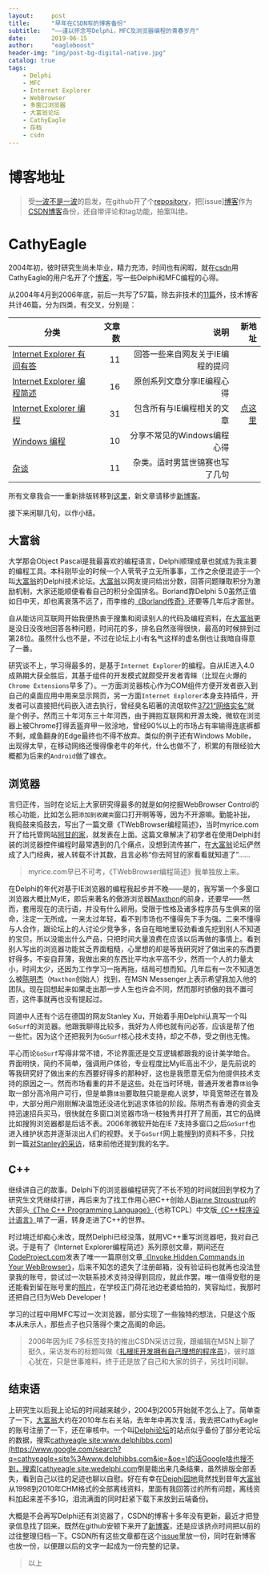 ```yaml
---
layout:     post
title:      "早年在CSDN写的博客备份"
subtitle:   "——谨以怀念写Delphi，MFC及浏览器编程的青春岁月"
date:       2019-06-15
author:     "eagleboost"
header-img: "img/post-bg-digital-native.jpg"
catalog: true
tags:
    - Delphi
    - MFC
    - Internet Explorer
    - WebBrowser
    - 多窗口浏览器
    - 大富翁论坛
    - CathyEagle
    - 存档
    - csdn
---
```


# 博客地址

> 受[一波不是一波](https://github.com/riskers/blog)的启发，在github开了个[repository](https://github.com/eagleboost/cathyeagle/)，把[issue][博客](https://blog.csdn.net/CathyEagle/)作为[CSDN博客](https://blog.csdn.net/CathyEagle/)备份，还自带评论和tag功能，拍案叫绝。

# CathyEagle

2004年初，彼时研究生尚未毕业，精力充沛，时间也有闲暇，就在[csdn](https://blog.csdn.net)用CathyEagle的用户名开了个[博客](https://blog.csdn.net/CathyEagle/)，写一些Delphi和MFC编程的心得。


从2004年4月到2006年底，前后一共写了57篇，除去非技术的[11篇](https://blog.csdn.net/cathyeagle/article/category/34998)外，技术博客共计46篇，分为四类，有交叉，分别是：

| 分类                          | 文章数   | 说明|新地址
| --------                      | -----:  | -----:  |-----:  |
| [Internet Explorer 有问有答](https://blog.csdn.net/cathyeagle/article/category/47939)     | 11|回答一些来自网友关于IE编程的提问|
| [Internet Explorer 编程简述](https://blog.csdn.net/cathyeagle/article/category/41312)     | 16 |原创系列文章分享IE编程心得|
| [Internet Explorer 编程](https://blog.csdn.net/cathyeagle/article/category/32960)         | 31|包含所有与IE编程相关的文章|[点这里](https://github.com/eagleboost/cathyeagle/issues?q=is%3Aissue+is%3Aopen+label%3A%22Internet+Explorer+%E7%BC%96%E7%A8%8B%22)|
| [Windows 编程](https://blog.csdn.net/cathyeagle/article/category/32964)                   |10|分享不常见的Windows编程心得|
| [杂谈](https://blog.csdn.net/cathyeagle/article/category/34998)                           |11 |杂类。适时男篮世锦赛也写了几句|

所有文章我会一一重新排版转移到[这里](https://blog.csdn.net/CathyEagle/)，新文章请移步[新博客](https://eagleboost.com/)。

接下来闲聊几句，以作小结。

## 大富翁
大学那会Object Pascal是我最喜欢的编程语言，Delphi顺理成章也就成为我主要的编程工具。本科刚毕业的时候一个人茕茕孑立无所事事，工作之余便混迹于一个叫[大富翁](http://http://www.delphibbs.com)的Delphi技术论坛。[大富翁](http://http://www.delphibbs.com)以网友提问给出分数，回答问题赚取积分为激励机制，大家还能顺便看看自己的积分全国排名。Borland靠Delphi 5.0虽然正值如日中天，却也离衰落不远了，而李维的[《Borland传奇》](https://book.douban.com/subject/1106304/)还要等几年后才面世。

自从能访问互联网开始我便热衷于搜集和阅读别人的代码及编程资料，在[大富翁](http://http://www.delphibbs.com)更是没日没夜地回答各种问题，时间花的多，排名自然涨得很快，最高的时候排到过第28位。虽然什么也不是，不过在论坛上小有名气这样的虚名倒也让我暗自得意了一番。

研究谈不上，学习得最多的，是基于`Internet Explorer`的编程。自从IE进入4.0成熟期大获全胜后，其基于组件的开发模式就颇受开发者青睐（比现在火爆的`Chrome Extensions`早多了）。一方面浏览器核心作为COM组件方便开发者嵌入到自己的桌面应用中用来显示网页，另一方面`Internet Explorer`本身支持插件，开发者可以直接把代码嵌入进去执行，曾经臭名昭著的流氓软件[3721“网络实名”](https://zh.wikipedia.org/wiki/%E9%9B%85%E8%99%8E%E5%8A%A9%E6%89%8B)就是个例子。然而三十年河东三十年河西，由于拥抱互联网和开源太晚，微软在浏览器上被Chrome打得丢盔弃甲一败涂地，曾经90%以上的市场占有率输得连底裤都不剩，咸鱼翻身的Edge最终也不得不放弃。类似的例子还有Windows Mobile，出现得太早，在移动网络还慢得像老牛的年代，什么也做不了，积累的有限经验大概都为后来的`Android`做了嫁衣。

## 浏览器

言归正传，当时在论坛上大家研究得最多的就是如何挖掘WebBrowser Control的核心功能，比如怎么把`添加到收藏夹`窗口打开啊等等，因为不开源嘛。勤能补拙，我捣鼓来捣鼓去，写出了一篇文章《TWebBrowser编程简述》，当时myrice.com开了给托管网站[阿甘的家](http://eagleboost.myrice.com/)，就发表在上面。这篇文章解决了初学者在使用Delphi封装的浏览器控件编程时最常遇到的几个痛点，没想到流传甚广，在[大富翁](http://http://www.delphibbs.com)论坛俨然成了入门经典，被人转载不计其数，且言必称“你去阿甘的家看看就知道了”……

> myrice.com早已不可考，《TWebBrowser编程简述》我单独放上来。

在Delphi的年代对基于IE浏览器的编程我起步并不晚——是的，我写第一个多窗口浏览器大概比MyIE，即后来著名的傲游浏览器[Maxthon](https://en.wikipedia.org/wiki/Maxthon)的前身，还要早——然而，套用现在的流行语，并没有什么卵用。受限于性格及诸多程序员与生俱来的宿命，注定一无所成。一来太过年轻，看不到市场也不懂得先下手为强。二来不懂得与人合作，跟论坛上的人讨论少竞争多，各自在暗地里较劲看谁先挖到别人不知道的宝贝。所以没能出什么产品，只把时间大量浪费在应该以后再做的事情上。看到别人写出的浏览器功能贫乏界面粗糙，心里想的却是等我研究好了做出来的东西要好得多。不妄自菲薄，我做出来的东西比平均水平高不少，然而一个人的力量太小，时间太少，还因为工作学习一拖再拖，结局可想而知。几年后有一次不知道怎么被[陈明杰](https://baike.baidu.com/item/%E9%99%88%E6%98%8E%E6%9D%B0/7219528)（`Maxthon`创始人）找到，在MSN Messenger上表示希望我加入他的团队。现在回想起来如果走出那一步人生也许会不同，然而那时骄傲的我不置可否，这件事就再也没有提起过。

同道中人还有个远在德国的网友Stanley Xu，开始着手用Delphi认真写一个叫`GoSurf`的浏览器。他跟我聊得比较多，我好为人师也就有问必答，应该是帮了他一些忙。因为这个还把我列为`GoSurf`核心技术支持，却之不恭，受之倒也无愧。

平心而论`GoSurf`写得非常不错，不论界面还是交互逻辑都跟我的设计美学暗合。界面明快，简约不简单，强调用户体验，专业程度比MyIE高出不少，是先前说的等我研究好了做出来的东西要好得多的那种好，这也是我愿意无偿为他提供技术支持的原因之一。然而市场看重的并不是这些。处在当时环境，普通开发者靠`体验`争取一部分高冷用户可行，但是单靠`体验`要取胜只能是痴人说梦，毕竟宽带还在普及中，大部分用户刚刚解决温饱还没进化到追求体验的阶段。陈明杰有香港的资金支持迅速招兵买马，很快就在多窗口浏览器市场一枝独秀并打开了局面，其它的品牌比如搜狗浏览器都是后话不表。2006年微软开始在IE 7支持多窗口之后`GoSurf`也进入维护状态并逐渐淡出人们的视野。关于`GoSurf`网上能搜到的资料不多，只找到一篇[对Stanley的采访](https://www.csdndoc.com/article/634725)，结束前他还提到我的名字。

## C++
继续讲自己的故事。Delphi下的浏览器编程研究了不长不短的时间就回到学校为了研究生文凭继续打拼，再后来为了找工作用心把C++创始人[Bjarne Stroustrup](http://www.stroustrup.com/)的大部头[《The C++ Programming Language》](http://www.stroustrup.com/4th.html)（也称TCPL）中文版[《C++程序设计语言》](https://book.douban.com/subject/4604591/)啃了一遍，转身走进了C++的世界。

时过境迁却痴心未改，既然Delphi已经没落，就用VC++重写浏览器吧，我对自己说。于是有了《Internet Explorer编程简述》系列原创文章，期间还在[CodeProject.com](https://www.codeproject.com/)发表了唯一一篇原创文章[《Invoke Hidden Commands in Your WebBrowser》](https://www.codeproject.com/Articles/8256/Invoke-Hidden-Commands-in-Your-WebBrowser)，后来不知怎的遗失了注册邮箱，没有验证码也就再也没法登录我的账号，尝试过一次联系技术支持没得到回应，就此作罢。唯一值得安慰的是还能看到留在账号里的[照片](https://www.codeproject.com/script/Membership/View.aspx?mid=238798)，在学校正门荷花池边老婆给拍的，笑容灿烂，我那时还把自己归为Web Developer！

学习的过程中用MFC写过一次浏览器，部分实现了一些独特的想法，只是这个版本从未示人，那些点子也只落得个束之高阁的命运。

> 2006年因为IE 7多标签支持的推出CSDN采访过我，跟编辑在MSN上聊了挺久，采访发布的标题叫做《[扎根IE开发拥有自己理想的程序员](https://blog.csdn.net/ericlee00/article/details/1351456)》，彼时雄心犹在，只是世事难料，终于还是放了自己和大家的鸽子，另找时间聊。

## 结束语
上研究生以后我上论坛的时间越来越少，2004到2005开始就不怎么上了。简单查了一下，[大富翁](http://http://www.delphibbs.com)大约在2010年左右关站，去年年中再次复活，我去把CathyEagle的账号注册了一下，还在审核中。一个叫[Delphi论坛](https://wedelphi.com/)的站点似乎备份了部分老论坛的数据，搜索[cathyeagle site:www.delphibbs.com](https://www.google.com/search?q=cathyeagle+site%3Awww.delphibbs.com&ie=&oe=)的话Google啥也搜不到，搜索[cathyeagle site:wedelphi.com](https://www.google.com/search?q=cathyeagle+site%3Awedelphi.com&ie=&oe=)倒是能出来几条结果，虽然排版全部丢失，看到自己以往的足迹也聊以自慰。好在有幸在[Deiphi园地](http://www.delphifans.com/InfoView/Article_6559.html)竟然找到昔年[大富翁](http://http://www.delphibbs.com)从1998到2010年CHM格式的全部离线资料，里面有我回答过的所有问题，离线资料加起来差不多1G，泪流满面的同时赶紧下载下来放到云端备份。

大概是不会再写Delphi还有浏览器了，CSDN的博客十多年没有更新，最近才把登录信息找了回来。既然在github安顿下来开了[新博客](https://eagleboost.com/)，还是应该挤点时间把以前的过往整理归档一下。CSDN所有这些文章都在这个[issue](https://github.com/eagleboost/cathyeagle/issues)里放一份，同时在新博客也放一份，以便跟以后的文字一起成为一份完整的记录。

> 以上